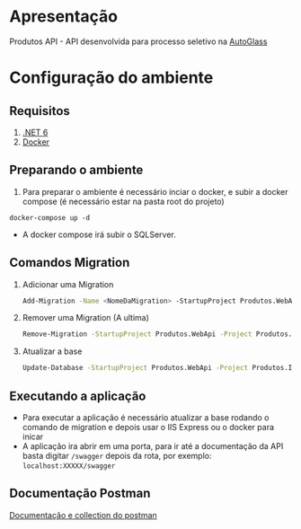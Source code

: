 # Apresentação 
Produtos API - API desenvolvida para processo seletivo na [AutoGlass](https://www.autoglass.com.br)

# Configuração do ambiente

## Requisitos
1. [.NET 6](https://dotnet.microsoft.com/download)
2. [Docker](https://www.docker.com)

## Preparando o ambiente
1.  Para preparar o ambiente é necessário inciar o docker, e subir a docker compose (é necessário estar na pasta root do projeto)
  ``` base
  docker-compose up -d
  ```
 - A docker compose irá subir o SQLServer.

## Comandos Migration
1.  Adicionar uma Migration
    ``` bash
    Add-Migration -Name <NomeDaMigration> -StartupProject Produtos.WebApi -Project Produtos.Infra.SqlServer -Context ApplicationDbContext
    ```
2.  Remover uma Migration (A ultima)
    ``` bash
    Remove-Migration -StartupProject Produtos.WebApi -Project Produtos.Infra.SqlServer -Context ApplicationDbContext
    ```
3.  Atualizar a base
    ``` bash
    Update-Database -StartupProject Produtos.WebApi -Project Produtos.Infra.SqlServer -Context ApplicationDbContext
    ```

## Executando a aplicação
- Para executar a aplicação é necessário atualizar a base rodando o comando de migration e depois usar o IIS Express ou o docker para inicar
- A aplicação ira abrir em uma porta, para ir até a documentação da API basta digitar `/swagger` depois da rota, por exemplo: `localhost:XXXXX/swagger`

## Documentação Postman
[Documentação e collection do postman](https://documenter.getpostman.com/view/7360830/2s8Z6x3ZBF)

